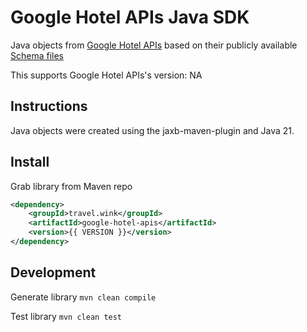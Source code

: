 # Google Hotel APIs Java SDK
Java objects from [Google Hotel APIs](https://developers.google.com/hotels) based on their publicly available [Schema files](https://developers.google.com/hotels/hotel-prices/dev-guide/schemas)

This supports Google Hotel APIs's version: NA

## Instructions
Java objects were created using the jaxb-maven-plugin and Java 21.

## Install
Grab library from Maven repo

~~~ xml
<dependency>
    <groupId>travel.wink</groupId>
    <artifactId>google-hotel-apis</artifactId>
    <version>{{ VERSION }}</version>
</dependency>
~~~

## Development
Generate library
`mvn clean compile`

Test library
`mvn clean test`

